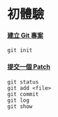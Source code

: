 # 初體驗

#### [建立 Git 專案](create_project.md)

    git init

#### [提交一個 Patch](commit_a_patch.md)

    git status
    git add <file>
    git commit
    git log
    git show

<br><br><br>
